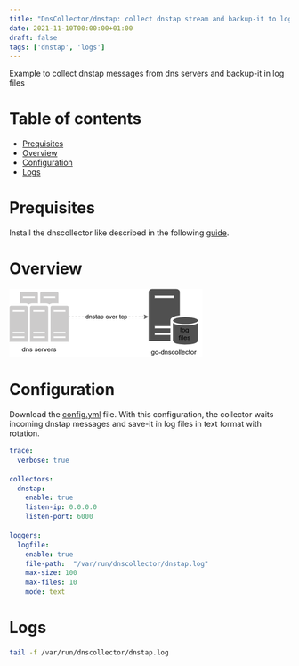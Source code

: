 ```yaml
---
title: "DnsCollector/dnstap: collect dnstap stream and backup-it to log files"
date: 2021-11-10T00:00:00+01:00
draft: false
tags: ['dnstap', 'logs']
---
```


Example to collect dnstap messages from dns servers and backup-it in log files


# Table of contents

* [Prequisites](#prequisites)
* [Overview](#overview)
* [Configuration](#configuration)
* [Logs](#logs)

# Prequisites

Install the dnscollector like described in the following [guide](https://dmachard.github.io/posts/0007-dnscollector-install-binary/).

# Overview

![overview dnstap](/images/0034/use-case-1.png)

# Configuration

Download the [config.yml](https://github.com/dmachard/go-dnscollector/blob/main/example-config/use-case-1.yml) file. 
With this configuration, the collector waits incoming dnstap messages and save-it in log files in text format with rotation.

```yaml
trace:
  verbose: true

collectors:
  dnstap:
    enable: true
    listen-ip: 0.0.0.0
    listen-port: 6000

loggers:
  logfile:
    enable: true
    file-path:  "/var/run/dnscollector/dnstap.log"
    max-size: 100
    max-files: 10
    mode: text
```

# Logs

```bash
tail -f /var/run/dnscollector/dnstap.log
```